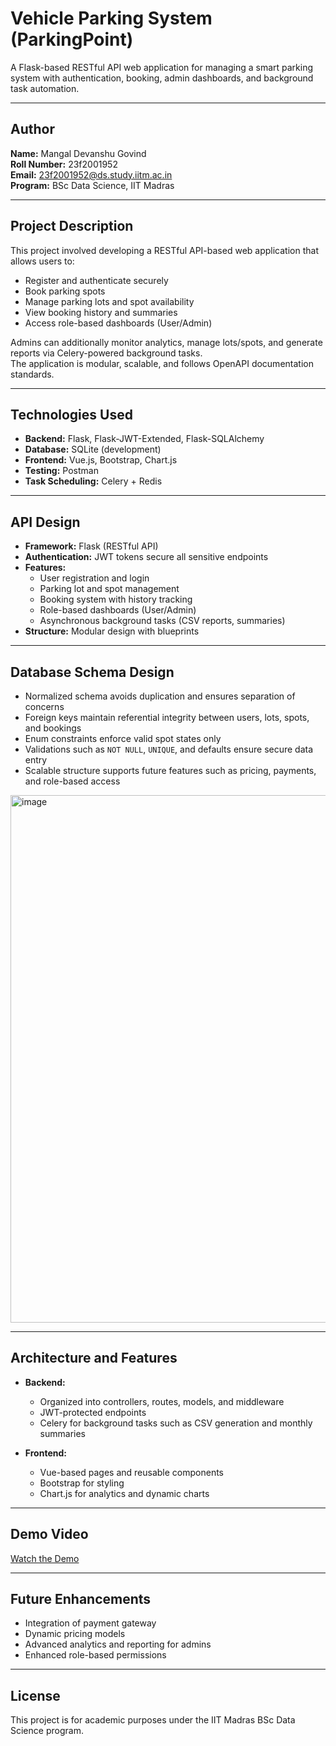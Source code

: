 # Vehicle Parking System (ParkingPoint)

A Flask-based RESTful API web application for managing a smart parking system with authentication, booking, admin dashboards, and background task automation.

---

## Author
**Name:** Mangal Devanshu Govind  
**Roll Number:** 23f2001952  
**Email:** 23f2001952@ds.study.iitm.ac.in  
**Program:** BSc Data Science, IIT Madras  

---

## Project Description
This project involved developing a RESTful API-based web application that allows users to:

- Register and authenticate securely  
- Book parking spots  
- Manage parking lots and spot availability  
- View booking history and summaries  
- Access role-based dashboards (User/Admin)  

Admins can additionally monitor analytics, manage lots/spots, and generate reports via Celery-powered background tasks.  
The application is modular, scalable, and follows OpenAPI documentation standards.

---

## Technologies Used
- **Backend:** Flask, Flask-JWT-Extended, Flask-SQLAlchemy  
- **Database:** SQLite (development)  
- **Frontend:** Vue.js, Bootstrap, Chart.js  
- **Testing:** Postman  
- **Task Scheduling:** Celery + Redis  

---

## API Design
- **Framework:** Flask (RESTful API)  
- **Authentication:** JWT tokens secure all sensitive endpoints  
- **Features:**  
  - User registration and login  
  - Parking lot and spot management  
  - Booking system with history tracking  
  - Role-based dashboards (User/Admin)  
  - Asynchronous background tasks (CSV reports, summaries)  
- **Structure:** Modular design with blueprints  

---

## Database Schema Design
- Normalized schema avoids duplication and ensures separation of concerns  
- Foreign keys maintain referential integrity between users, lots, spots, and bookings  
- Enum constraints enforce valid spot states only  
- Validations such as `NOT NULL`, `UNIQUE`, and defaults ensure secure data entry  
- Scalable structure supports future features such as pricing, payments, and role-based access

<img width="803" height="844" alt="image" src="https://github.com/user-attachments/assets/3fe1217c-73c2-499c-ba9c-25c49c54fdef" />

---

## Architecture and Features
- **Backend:**  
  - Organized into controllers, routes, models, and middleware  
  - JWT-protected endpoints  
  - Celery for background tasks such as CSV generation and monthly summaries  

- **Frontend:**  
  - Vue-based pages and reusable components  
  - Bootstrap for styling  
  - Chart.js for analytics and dynamic charts  

---

## Demo Video
[Watch the Demo](https://drive.google.com/file/d/1xzGR7W_nUxjjfoWiiJjrdzAVT62baPAC/view?usp=sharing)

---

## Future Enhancements
- Integration of payment gateway  
- Dynamic pricing models  
- Advanced analytics and reporting for admins  
- Enhanced role-based permissions  

---

## License
This project is for academic purposes under the IIT Madras BSc Data Science program.
  
